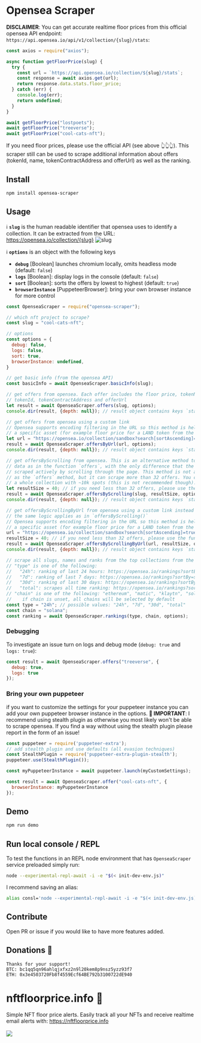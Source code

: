 # Opensea Scraper

**DISCLAIMER**: You can get accurate realtime floor prices from this official opensea API endpoint: `https://api.opensea.io/api/v1/collection/{slug}/stats`:
```js
const axios = require("axios");

async function getFloorPrice(slug) {
  try {
    const url = `https://api.opensea.io/collection/${slug}/stats`;
    const response = await axios.get(url);
    return response.data.stats.floor_price;
  } catch (err) {
    console.log(err);
    return undefined;
  }
}

await getFloorPrice("lostpoets");
await getFloorPrice("treeverse");
await getFloorPrice("cool-cats-nft");
```

If you need floor prices, please use the official API (see above 👆👆👆). This scraper still can be used to scrape additional information about offers (tokenId, name, tokenContractAddress and offerUrl) as well as the ranking.

## Install

```bash
npm install opensea-scraper
```

## Usage

ℹ **`slug`** is the human readable identifier that opensea uses to identify a collection. It can be extracted from the URL: https://opensea.io/collection/{slug}
![slug](https://user-images.githubusercontent.com/44790691/131232333-b79c50d7-606c-480a-9816-9d750ab798ff.png)

ℹ **`options`** is an object with the following keys
- **`debug`** [Boolean] launches chromium locally, omits headless mode (default: `false`)
- **`logs`** [Boolean]: display logs in the console (default: `false`)
- **`sort`** [Boolean]: sorts the offers by lowest to highest (default: `true`)
- **`browserInstance`** [PuppeteerBrowser]: bring your own browser instance for more control

```js
const OpenseaScraper = require("opensea-scraper");

// which nft project to scrape?
const slug = "cool-cats-nft";

// options
const options = {
  debug: false,
  logs: false,
  sort: true,
  browserInstance: undefined,
}

// get basic info (from the opensea API)
const basicInfo = await OpenseaScraper.basicInfo(slug);

// get offers from opensea. Each offer includes the floor price, tokenName,
// tokenId, tokenContractAddress and offerUrl
let result = await OpenseaScraper.offers(slug, options);
console.dir(result, {depth: null}); // result object contains keys `stats` and `offers`

// get offers from opensea using a custom link
// Opensea supports encoding filtering in the URL so this method is helpful for getting
// a specific asset (for example floor price for a LAND token from the sandbox collection)
let url = "https://opensea.io/collection/sandbox?search[sortAscending]=true&search[sortBy]=PRICE&search[stringTraits][0][name]=Type&search[stringTraits][0][values][0]=Land&search[toggles][0]=BUY_NOW";
result = await OpenseaScraper.offersByUrl(url, options);
console.dir(result, {depth: null}); // result object contains keys `stats` and `offers`

// get offersByScrolling from opensea. This is an alternative method to get the same
// data as in the function `offers`, with the only difference that the data is here
// scraped actively by scrolling through the page. This method is not as efficient
// as the `offers` method, but it can scrape more than 32 offers. You could even scrape
// a whole collection with ~10k spots (this is not recommended though).
let resultSize = 40; // if you need less than 32 offers, please use the function `offers()` instead
result = await OpenseaScraper.offersByScrolling(slug, resultSize, options);
console.dir(result, {depth: null}); // result object contains keys `stats` and `offers`

// get offersByScrollingByUrl from opensea using a custom link instead of the slug
// the same logic applies as in `offersByScrolling()`
// Opensea supports encoding filtering in the URL so this method is helpful for getting
// a specific asset (for example floor price for a LAND token from the sandbox collection)
url = "https://opensea.io/collection/sandbox?search[sortAscending]=true&search[sortBy]=PRICE&search[stringTraits][0][name]=Type&search[stringTraits][0][values][0]=Land&search[toggles][0]=BUY_NOW";
resultSize = 40; // if you need less than 32 offers, please use the function `offers()` instead
result = await OpenseaScraper.offersByScrollingByUrl(url, resultSize, options);
console.dir(result, {depth: null}); // result object contains keys `stats` and `offers`

// scrape all slugs, names and ranks from the top collections from the rankings page
// "type" is one of the following:
//   "24h": ranking of last 24 hours: https://opensea.io/rankings?sortBy=one_day_volume
//   "7d": ranking of last 7 days: https://opensea.io/rankings?sortBy=seven_day_volume
//   "30d": ranking of last 30 days: https://opensea.io/rankings?sortBy=thirty_day_volume
//   "total": scrapes all time ranking: https://opensea.io/rankings?sortBy=total_volume
// "chain" is one of the following: "ethereum", "matic", "klaytn", "solana"
//    if chain is unset, all chains will be selected by default
const type = "24h"; // possible values: "24h", "7d", "30d", "total"
const chain = "solana";
const ranking = await OpenseaScraper.rankings(type, chain, options);
```

### Debugging

To investigate an issue turn on logs and debug mode (`debug: true` and `logs: true`):
```js
const result = await OpenseaScraper.offers("treeverse", {
  debug: true,
  logs: true
});
```

### Bring your own puppeteer

if you want to customize the settings for your puppeteer instance you can add your own puppeteer browser instance in the options. **🚧 IMPORTANT**: I recommend using stealth plugin as otherwise you most likely won't be able to scrape opensea. If you find a way without using the stealth plugin please report in the form of an issue!
```js
const puppeteer = require('puppeteer-extra');
// add stealth plugin and use defaults (all evasion techniques)
const StealthPlugin = require('puppeteer-extra-plugin-stealth');
puppeteer.use(StealthPlugin());

const myPuppeteerInstance = await puppeteer.launch(myCustomSettings);

const result = await OpenseaScraper.offer("cool-cats-nft", {
  browserInstance: myPuppeteerInstance
});
```

## Demo

```bash
npm run demo
```

## Run local console / REPL
To test the functions in an REPL node environment that has `OpenseaScraper` service preloaded simply run:
```bash
node --experimental-repl-await -i -e "$(< init-dev-env.js)"
```
I recommend saving an alias:
```bash
alias consl='node --experimental-repl-await -i -e "$(< init-dev-env.js)"';
```

## Contribute

Open PR or issue if you would like to have more features added.

## Donations 🙏
```
Thanks for your support!
BTC: bc1qq5qn96ahlqjxfxz2n9l20kem8p9nsz5yzz93f7
ETH: 0x3e4503720Fb8f4559Ecf64BE792b3100722dE940
```

# nftfloorprice.info 🔔
Simple NFT floor price alerts. Easily track all your NFTs and receive realtime email alerts with: https://nftfloorprice.info<br><br>
<a href="https://nftfloorprice.info"><img src="https://user-images.githubusercontent.com/44790691/140594412-b70d93d1-2278-4d27-abf9-74466bee0137.png"></a>
